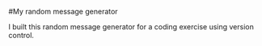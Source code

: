#My random message generator

I built this random message generator for a coding exercise using version control.